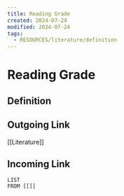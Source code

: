 ```yaml
---
title: Reading Grade
created: 2024-07-24
modified: 2024-07-24
tags:
  - RESOURCES/literature/definition
---
```

# Reading Grade
## Definition

## Outgoing Link
[[Literature]]
## Incoming Link
```dataview
LIST
FROM [[]]
```
